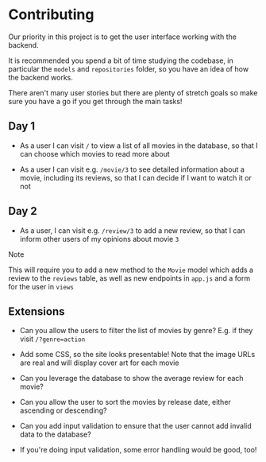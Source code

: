 # Contributing

Our priority in this project is to get the user interface working with the backend.

It is recommended you spend a bit of time studying the codebase, in particular the `models` and `repositories` folder, so you have an idea of how the backend works.

There aren't many user stories but there are plenty of stretch goals so make sure you have a go if you get through the main tasks!

## Day 1

- As a user I can visit `/` to view a list of all movies in the database, so that I can choose which movies to read more about

- As a user I can visit e.g. `/movie/3` to see detailed information about a movie, including its reviews, so that I can decide if I want to watch it or not

## Day 2

- As a user, I can visit e.g. `/review/3` to add a new review, so that I can inform other users of my opinions about movie `3`

> [!NOTE]
>
> This will require you to add a new method to the `Movie` model which adds a
> review to the `reviews` table, as well as new endpoints in `app.js` and a form
> for the user in `views`

## Extensions

- Can you allow the users to filter the list of movies by genre? E.g. if they visit `/?genre=action`

- Add some CSS, so the site looks presentable! Note that the image URLs are real and will display cover art for each movie

- Can you leverage the database to show the average review for each movie?

- Can you allow the user to sort the movies by release date, either ascending or descending?

- Can you add input validation to ensure that the user cannot add invalid data to the database?

- If you're doing input validation, some error handling would be good, too!
